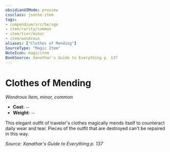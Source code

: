 ```yaml
---
obsidianUIMode: preview
cssclass: json5e-item
tags:
- compendium/src/5e/xge
- item/rarity/common
- item/tier/minor
- item/wondrous
aliases: ["Clothes of Mending"]
SourceType: "Magic Item"
NoteIcon: magicitem
BookSource: Xanathar's Guide to Everything p. 137
---
```

# Clothes of Mending
*Wondrous Item, minor, common*  

- **Cost**: ⏤
- **Weight**: ⏤

This elegant outfit of traveler's clothes magically mends itself to counteract daily wear and tear. Pieces of the outfit that are destroyed can't be repaired in this way.

*Source: Xanathar's Guide to Everything p. 137*